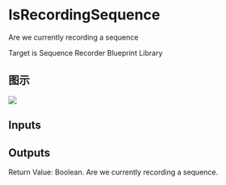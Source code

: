 # IsRecordingSequence

Are we currently recording a sequence

Target is Sequence Recorder Blueprint Library

## 图示

![]($-20221218-20561333.png)

## Inputs

## Outputs

Return Value: Boolean. Are we currently recording a sequence.

